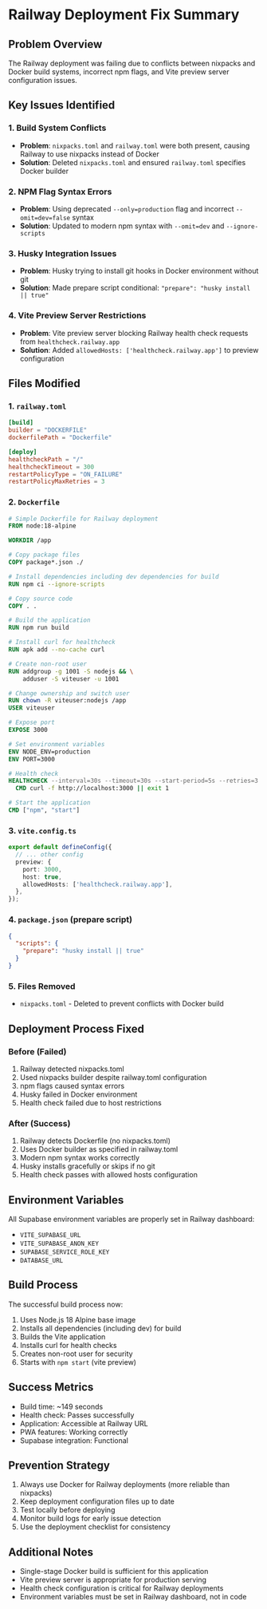 # Railway Deployment Fix Summary

## Problem Overview

The Railway deployment was failing due to conflicts between nixpacks and Docker build systems,
incorrect npm flags, and Vite preview server configuration issues.

## Key Issues Identified

### 1. Build System Conflicts

- **Problem**: `nixpacks.toml` and `railway.toml` were both present, causing Railway to use nixpacks
  instead of Docker
- **Solution**: Deleted `nixpacks.toml` and ensured `railway.toml` specifies Docker builder

### 2. NPM Flag Syntax Errors

- **Problem**: Using deprecated `--only=production` flag and incorrect `--omit=dev=false` syntax
- **Solution**: Updated to modern npm syntax with `--omit=dev` and `--ignore-scripts`

### 3. Husky Integration Issues

- **Problem**: Husky trying to install git hooks in Docker environment without git
- **Solution**: Made prepare script conditional: `"prepare": "husky install || true"`

### 4. Vite Preview Server Restrictions

- **Problem**: Vite preview server blocking Railway health check requests from
  `healthcheck.railway.app`
- **Solution**: Added `allowedHosts: ['healthcheck.railway.app']` to preview configuration

## Files Modified

### 1. `railway.toml`

```toml
[build]
builder = "DOCKERFILE"
dockerfilePath = "Dockerfile"

[deploy]
healthcheckPath = "/"
healthcheckTimeout = 300
restartPolicyType = "ON_FAILURE"
restartPolicyMaxRetries = 3
```

### 2. `Dockerfile`

```dockerfile
# Simple Dockerfile for Railway deployment
FROM node:18-alpine

WORKDIR /app

# Copy package files
COPY package*.json ./

# Install dependencies including dev dependencies for build
RUN npm ci --ignore-scripts

# Copy source code
COPY . .

# Build the application
RUN npm run build

# Install curl for healthcheck
RUN apk add --no-cache curl

# Create non-root user
RUN addgroup -g 1001 -S nodejs && \
    adduser -S viteuser -u 1001

# Change ownership and switch user
RUN chown -R viteuser:nodejs /app
USER viteuser

# Expose port
EXPOSE 3000

# Set environment variables
ENV NODE_ENV=production
ENV PORT=3000

# Health check
HEALTHCHECK --interval=30s --timeout=30s --start-period=5s --retries=3 \
  CMD curl -f http://localhost:3000 || exit 1

# Start the application
CMD ["npm", "start"]
```

### 3. `vite.config.ts`

```typescript
export default defineConfig({
  // ... other config
  preview: {
    port: 3000,
    host: true,
    allowedHosts: ['healthcheck.railway.app'],
  },
});
```

### 4. `package.json` (prepare script)

```json
{
  "scripts": {
    "prepare": "husky install || true"
  }
}
```

### 5. Files Removed

- `nixpacks.toml` - Deleted to prevent conflicts with Docker build

## Deployment Process Fixed

### Before (Failed)

1. Railway detected nixpacks.toml
2. Used nixpacks builder despite railway.toml configuration
3. npm flags caused syntax errors
4. Husky failed in Docker environment
5. Health check failed due to host restrictions

### After (Success)

1. Railway detects Dockerfile (no nixpacks.toml)
2. Uses Docker builder as specified in railway.toml
3. Modern npm syntax works correctly
4. Husky installs gracefully or skips if no git
5. Health check passes with allowed hosts configuration

## Environment Variables

All Supabase environment variables are properly set in Railway dashboard:

- `VITE_SUPABASE_URL`
- `VITE_SUPABASE_ANON_KEY`
- `SUPABASE_SERVICE_ROLE_KEY`
- `DATABASE_URL`

## Build Process

The successful build process now:

1. Uses Node.js 18 Alpine base image
2. Installs all dependencies (including dev) for build
3. Builds the Vite application
4. Installs curl for health checks
5. Creates non-root user for security
6. Starts with `npm start` (vite preview)

## Success Metrics

- Build time: ~149 seconds
- Health check: Passes successfully
- Application: Accessible at Railway URL
- PWA features: Working correctly
- Supabase integration: Functional

## Prevention Strategy

1. Always use Docker for Railway deployments (more reliable than nixpacks)
2. Keep deployment configuration files up to date
3. Test locally before deploying
4. Monitor build logs for early issue detection
5. Use the deployment checklist for consistency

## Additional Notes

- Single-stage Docker build is sufficient for this application
- Vite preview server is appropriate for production serving
- Health check configuration is critical for Railway deployments
- Environment variables must be set in Railway dashboard, not in code
